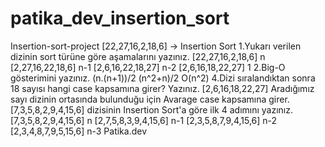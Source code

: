 # patika_dev_insertion_sort
Insertion-sort-project
[22,27,16,2,18,6] -> Insertion Sort
1.Yukarı verilen dizinin sort türüne göre aşamalarını yazınız.
[22,27,16,2,18,6] n
[2,27,16,22,18,6] n-1
[2,6,16,22,18,27] n-2
[2,6,16,18,22,27] 1
2.Big-O gösterimini yazınız.
(n.(n+1))/2
(n^2+n)/2
O(n^2)
4.Dizi sıralandıktan sonra 18 sayısı hangi case kapsamına girer? Yazınız.
[2,6,16,18,22,27]
Aradığımız sayı dizinin ortasında bulunduğu için Avarage case kapsamına girer.
[7,3,5,8,2,9,4,15,6] dizisinin Insertion Sort'a göre ilk 4 adımını yazınız.
[7,3,5,8,2,9,4,15,6] n
[2,7,5,8,3,9,4,15,6] n-1
[2,3,5,8,7,9,4,15,6] n-2
[2,3,4,8,7,9,5,15,6] n-3
Patika.dev
